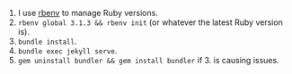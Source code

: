 1. I use [rbenv][rbenv] to manage Ruby versions.
2. `rbenv global 3.1.3 && rbenv init` (or whatever the latest Ruby version is).
3. `bundle install`.
4. `bundle exec jekyll serve`.
5. `gem uninstall bundler && gem install bundler` if 3. is causing issues.

[rbenv]: https://github.com/rbenv/rbenv
